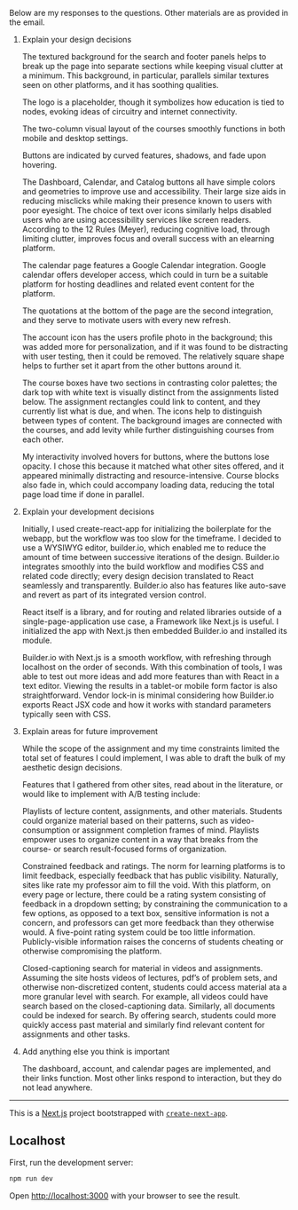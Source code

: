

Below are my responses to the questions. Other materials are as provided in the email.

1. Explain your design decisions

    The textured background for the search and footer panels helps to break up the page into separate sections while keeping visual clutter at a minimum. This background, in particular, parallels similar textures seen on other platforms, and it has soothing qualities.

    The logo is a placeholder, though it symbolizes how education is tied to nodes, evoking ideas of circuitry and internet connectivity. 

    The two-column visual layout of the courses smoothly functions in both mobile and desktop settings.

    Buttons are indicated by curved features, shadows, and fade upon hovering.

    The Dashboard, Calendar, and Catalog buttons all have simple colors and geometries to improve use and accessibility. Their large size aids in reducing misclicks while making their presence known to users with poor eyesight. The choice of text over icons similarly helps disabled users who are using accessibility services like screen readers. According to the 12 Rules (Meyer), reducing cognitive load, through limiting clutter, improves focus and overall success with an elearning platform. 

    The calendar page features a Google Calendar integration. Google calendar offers developer access, which could in turn be a suitable platform for hosting deadlines and related event content for the platform.

    The quotations at the bottom of the page are the second integration, and they serve to motivate users with every new refresh. 

    The account icon has the users profile photo in the background; this was added more for personalization, and if it was found to be distracting with user testing, then it could be removed. The relatively square shape helps to further set it apart from the other buttons around it.

    The course boxes have two sections in contrasting color palettes; the dark top with white text is visually distinct from the assignments listed below. The assignment rectangles could link to content, and they currently list what is due, and when. The icons help to distinguish between types of content. The background images are connected with the courses, and add levity while further distinguishing courses from each other.

    My interactivity involved hovers for buttons, where the buttons lose opacity. I chose this because it matched what other sites offered, and it appeared minimally distracting and resource-intensive. Course blocks also fade in, which could accompany loading data, reducing the total page load time if done in parallel.


2. Explain your development decisions

    Initially, I used create-react-app for initializing the boilerplate for the webapp, but the workflow was too slow for the timeframe. I decided to use a WYSIWYG editor, builder.io, which enabled me to reduce the amount of time between successive iterations of the design. Builder.io integrates smoothly into the build workflow and modifies CSS and related code directly; every design decision translated to React seamlessly and transparently. Builder.io also has features like auto-save and revert as part of its integrated version control.

    React itself is a library, and for routing and related libraries outside of a single-page-application use case, a Framework like Next.js is useful. I initialized the app with Next.js then embedded Builder.io and installed its module. 

    Builder.io with Next.js is a smooth workflow, with refreshing through localhost on the order of seconds. With this combination of tools, I was able to test out more ideas and add more features than with React in a text editor. Viewing the results in a tablet-or mobile form factor is also straightforward. Vendor lock-in is minimal considering how Builder.io exports React JSX code and how it works with standard parameters typically seen with CSS.


3. Explain areas for future improvement

    While the scope of the assignment and my time constraints limited the total set of features I could implement, I was able to draft the bulk of my aesthetic design decisions.

    Features that I gathered from other sites, read about in the literature, or would like to implement with A/B testing include:

    Playlists of lecture content, assignments, and other materials. Students could organize material based on their patterns, such as video-consumption or assignment completion frames of mind. Playlists empower uses to organize content in a way that breaks from the course- or search result-focused forms of organization.

    Constrained feedback and ratings. The norm for learning platforms is to limit feedback, especially feedback that has public visibility. Naturally, sites like rate my professor aim to fill the void. With this platform, on every page or lecture, there could be a rating system consisting of feedback in a dropdown setting; by constraining the communication to a few options, as opposed to a text box, sensitive information is not a concern, and professors can get more feedback than they otherwise would. A five-point rating system could be too little information. Publicly-visible information raises the concerns of students cheating or otherwise compromising the platform.

    Closed-captioning search for material in videos and assignments. Assuming the site hosts videos of lectures, pdf’s of problem sets, and otherwise non-discretized content, students could access material ata a more granular level with search. For example, all videos could have search based on the closed-captioning data. Similarly, all documents could be indexed for search. By offering search, students could more quickly access past material and similarly find relevant content for assignments and other tasks.


4. Add anything else you think is important

    The dashboard, account, and calendar pages are implemented, and their links function. Most other links respond to interaction, but they do not lead anywhere.


-----

This is a [Next.js](https://nextjs.org/) project bootstrapped with [`create-next-app`](https://github.com/vercel/next.js/tree/canary/packages/create-next-app).

## Localhost

First, run the development server:

```bash
npm run dev
```

Open [http://localhost:3000](http://localhost:3000/dashboard) with your browser to see the result.